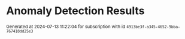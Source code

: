 # Anomaly Detection Results


<sup>Generated at 2024-07-13 11:22:04 for subscription with id `4913be3f-a345-4652-9bba-767418dd25e3`</sup>

